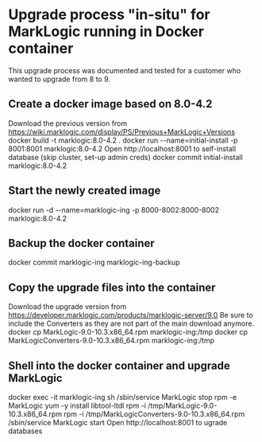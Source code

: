 # Upgrade process "in-situ" for MarkLogic running in Docker container
This upgrade process was documented and tested for a customer who wanted to upgrade from 8 to 9.

## Create a docker image based on 8.0-4.2
Download the previous version from https://wiki.marklogic.com/display/PS/Previous+MarkLogic+Versions
docker build -t marklogic:8.0-4.2 .
docker run --name=initial-install -p 8001:8001 marklogic:8.0-4.2
Open http://localhost:8001 to self-install database (skip cluster, set-up admin creds)
docker commit initial-install marklogic:8.0-4.2

## Start the newly created image
docker run -d --name=marklogic-ing -p 8000-8002:8000-8002 marklogic:8.0-4.2

## Backup the docker container
docker commit marklogic-ing marklogic-ing-backup

## Copy the upgrade files into the container
Download the upgrade version from https://developer.marklogic.com/products/marklogic-server/9.0
Be sure to include the Converters as they are not part of the main download anymore.
docker cp MarkLogic-9.0-10.3.x86_64.rpm marklogic-ing:/tmp
docker cp MarkLogicConverters-9.0-10.3.x86_64.rpm marklogic-ing:/tmp

## Shell into the docker container and upgrade MarkLogic
docker exec -it marklogic-ing sh
/sbin/service MarkLogic stop
rpm -e MarkLogic
yum -y install libtool-ltdl
rpm -i /tmp/MarkLogic-9.0-10.3.x86_64.rpm
rpm -i /tmp/MarkLogicConverters-9.0-10.3.x86_64.rpm
/sbin/service MarkLogic start
Open http://localhost:8001 to ugrade databases